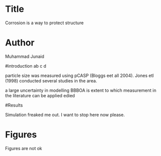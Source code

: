 # Title
Corrosion is a way to protect structure
# Author
Muhammad Junaid

#introduction
ab c d

particle size was measured using pCASP (Bloggs eet all 2004). 
 Jones etl (1998) conducted several studies in the area.

a large uncertainty in modelling BBBOA is extent to which measurement in the literature can be applied
edied

#Results

Simulation freaked me out. I want to stop here now please.
# Figures
 Figures are not ok

